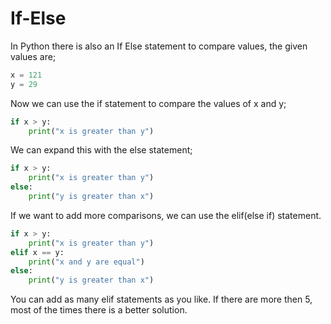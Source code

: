 # If-Else 

In Python there is also an If Else statement to compare values, the given values are;

```python
x = 121
y = 29
```

Now we can use the if statement to compare the values of x and y;

```python
if x > y:
    print("x is greater than y")
```

We can expand this with the else statement;

```python
if x > y:
    print("x is greater than y")
else:
    print("y is greater than x")
```

If we want to add more comparisons, we can use the elif(else if) statement.

```python
if x > y:
    print("x is greater than y")
elif x == y:
    print("x and y are equal")
else:
    print("y is greater than x")
```

You can add as many elif statements as you like. If there are more then 5, most of the times there is a better solution.